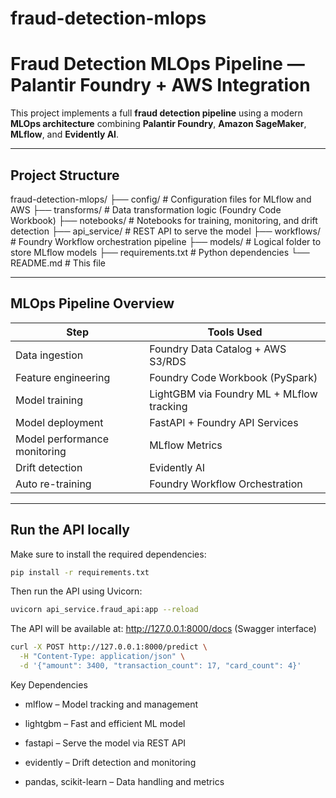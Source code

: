 # fraud-detection-mlops

# Fraud Detection MLOps Pipeline — Palantir Foundry + AWS Integration

This project implements a full **fraud detection pipeline** using a modern **MLOps architecture** combining **Palantir Foundry**, **Amazon SageMaker**, **MLflow**, and **Evidently AI**.

---

## Project Structure

fraud-detection-mlops/ 
├── config/ # Configuration files for MLflow and AWS 
├── transforms/ # Data transformation logic (Foundry Code Workbook) 
├── notebooks/ # Notebooks for training, monitoring, and drift detection 
├── api_service/ # REST API to serve the model 
├── workflows/ # Foundry Workflow orchestration pipeline 
├── models/ # Logical folder to store MLflow models 
├── requirements.txt # Python dependencies 
└── README.md # This file


---

## MLOps Pipeline Overview

| Step                          | Tools Used                                       |
|------------------------------|--------------------------------------------------|
| Data ingestion               | Foundry Data Catalog + AWS S3/RDS                |
| Feature engineering          | Foundry Code Workbook (PySpark)                  |
| Model training               | LightGBM via Foundry ML + MLflow tracking        |
| Model deployment             | FastAPI + Foundry API Services                   |
| Model performance monitoring | MLflow Metrics                                   |
| Drift detection              | Evidently AI                                     |
| Auto re-training             | Foundry Workflow Orchestration                   |

---

## Run the API locally

Make sure to install the required dependencies:

```bash
pip install -r requirements.txt
```

Then run the API using Uvicorn:

```bash
uvicorn api_service.fraud_api:app --reload
```

The API will be available at:
http://127.0.0.1:8000/docs (Swagger interface)

```bash
curl -X POST http://127.0.0.1:8000/predict \
  -H "Content-Type: application/json" \
  -d '{"amount": 3400, "transaction_count": 17, "card_count": 4}'
```

Key Dependencies
- mlflow – Model tracking and management

- lightgbm – Fast and efficient ML model

- fastapi – Serve the model via REST API

- evidently – Drift detection and monitoring

- pandas, scikit-learn – Data handling and metrics
